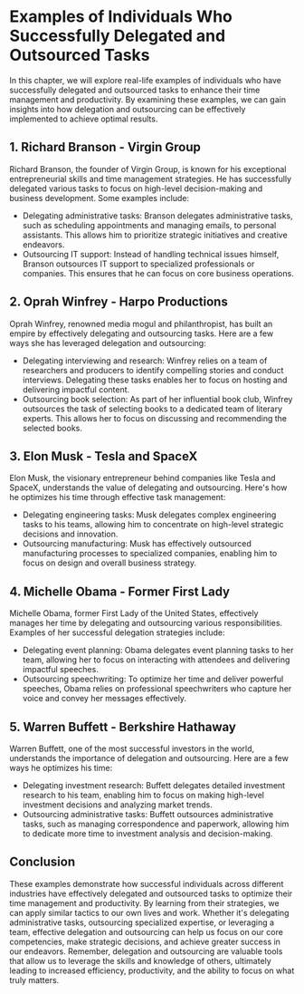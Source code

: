 Examples of Individuals Who Successfully Delegated and Outsourced Tasks
==================================================================================

In this chapter, we will explore real-life examples of individuals who have successfully delegated and outsourced tasks to enhance their time management and productivity. By examining these examples, we can gain insights into how delegation and outsourcing can be effectively implemented to achieve optimal results.

**1. Richard Branson - Virgin Group**
-------------------------------------

Richard Branson, the founder of Virgin Group, is known for his exceptional entrepreneurial skills and time management strategies. He has successfully delegated various tasks to focus on high-level decision-making and business development. Some examples include:

* Delegating administrative tasks: Branson delegates administrative tasks, such as scheduling appointments and managing emails, to personal assistants. This allows him to prioritize strategic initiatives and creative endeavors.
* Outsourcing IT support: Instead of handling technical issues himself, Branson outsources IT support to specialized professionals or companies. This ensures that he can focus on core business operations.

**2. Oprah Winfrey - Harpo Productions**
----------------------------------------

Oprah Winfrey, renowned media mogul and philanthropist, has built an empire by effectively delegating and outsourcing tasks. Here are a few ways she has leveraged delegation and outsourcing:

* Delegating interviewing and research: Winfrey relies on a team of researchers and producers to identify compelling stories and conduct interviews. Delegating these tasks enables her to focus on hosting and delivering impactful content.
* Outsourcing book selection: As part of her influential book club, Winfrey outsources the task of selecting books to a dedicated team of literary experts. This allows her to focus on discussing and recommending the selected books.

**3. Elon Musk - Tesla and SpaceX**
-----------------------------------

Elon Musk, the visionary entrepreneur behind companies like Tesla and SpaceX, understands the value of delegating and outsourcing. Here's how he optimizes his time through effective task management:

* Delegating engineering tasks: Musk delegates complex engineering tasks to his teams, allowing him to concentrate on high-level strategic decisions and innovation.
* Outsourcing manufacturing: Musk has effectively outsourced manufacturing processes to specialized companies, enabling him to focus on design and overall business strategy.

**4. Michelle Obama - Former First Lady**
-----------------------------------------

Michelle Obama, former First Lady of the United States, effectively manages her time by delegating and outsourcing various responsibilities. Examples of her successful delegation strategies include:

* Delegating event planning: Obama delegates event planning tasks to her team, allowing her to focus on interacting with attendees and delivering impactful speeches.
* Outsourcing speechwriting: To optimize her time and deliver powerful speeches, Obama relies on professional speechwriters who capture her voice and convey her messages effectively.

**5. Warren Buffett - Berkshire Hathaway**
------------------------------------------

Warren Buffett, one of the most successful investors in the world, understands the importance of delegation and outsourcing. Here are a few ways he optimizes his time:

* Delegating investment research: Buffett delegates detailed investment research to his team, enabling him to focus on making high-level investment decisions and analyzing market trends.
* Outsourcing administrative tasks: Buffett outsources administrative tasks, such as managing correspondence and paperwork, allowing him to dedicate more time to investment analysis and decision-making.

**Conclusion**
--------------

These examples demonstrate how successful individuals across different industries have effectively delegated and outsourced tasks to optimize their time management and productivity. By learning from their strategies, we can apply similar tactics to our own lives and work. Whether it's delegating administrative tasks, outsourcing specialized expertise, or leveraging a team, effective delegation and outsourcing can help us focus on our core competencies, make strategic decisions, and achieve greater success in our endeavors. Remember, delegation and outsourcing are valuable tools that allow us to leverage the skills and knowledge of others, ultimately leading to increased efficiency, productivity, and the ability to focus on what truly matters.
